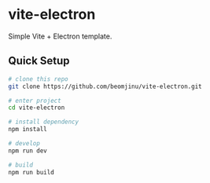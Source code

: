 # vite-electron
Simple Vite + Electron template.

## Quick Setup
```bash
# clone this repo
git clone https://github.com/beomjinu/vite-electron.git

# enter project
cd vite-electron

# install dependency
npm install

# develop
npm run dev

# build
npm run build
```
